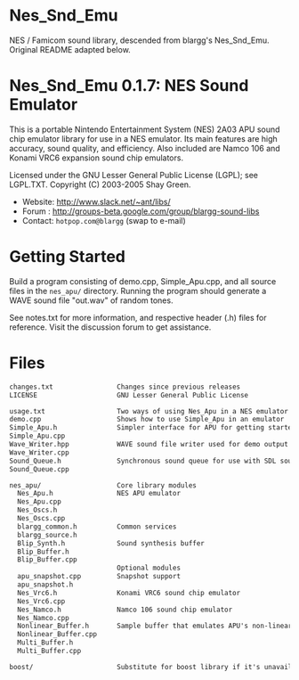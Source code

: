 # Nes_Snd_Emu
NES / Famicom sound library, descended from blargg's Nes_Snd_Emu. Original
README adapted below.

# Nes_Snd_Emu 0.1.7: NES Sound Emulator
This is a portable Nintendo Entertainment System (NES) 2A03 APU sound chip
emulator library for use in a NES emulator. Its main features are high
accuracy, sound quality, and efficiency. Also included are Namco 106 and Konami
VRC6 expansion sound chip emulators.

Licensed under the GNU Lesser General Public License (LGPL); see LGPL.TXT.
Copyright (C) 2003-2005 Shay Green.

* Website: http://www.slack.net/~ant/libs/
* Forum  : http://groups-beta.google.com/group/blargg-sound-libs
* Contact: `hotpop.com@blargg` (swap to e-mail)


# Getting Started
Build a program consisting of demo.cpp, Simple_Apu.cpp, and all source files in the `nes_apu/` directory. Running the program should generate a WAVE sound file "out.wav" of random tones.

See notes.txt for more information, and respective header (.h) files for reference. Visit the discussion forum to get assistance.


# Files
```notes.txt                  General notes about the library
changes.txt                Changes since previous releases
LICENSE                    GNU Lesser General Public License

usage.txt                  Two ways of using Nes_Apu in a NES emulator
demo.cpp                   Shows how to use Simple_Apu in an emulator
Simple_Apu.h               Simpler interface for APU for getting started
Simple_Apu.cpp
Wave_Writer.hpp            WAVE sound file writer used for demo output
Wave_Writer.cpp
Sound_Queue.h              Synchronous sound queue for use with SDL sound
Sound_Queue.cpp

nes_apu/                   Core library modules
  Nes_Apu.h                NES APU emulator
  Nes_Apu.cpp
  Nes_Oscs.h
  Nes_Oscs.cpp
  blargg_common.h          Common services
  blargg_source.h
  Blip_Synth.h             Sound synthesis buffer
  Blip_Buffer.h
  Blip_Buffer.cpp
                           Optional modules
  apu_snapshot.cpp         Snapshot support
  apu_snapshot.h
  Nes_Vrc6.h               Konami VRC6 sound chip emulator
  Nes_Vrc6.cpp
  Nes_Namco.h              Namco 106 sound chip emulator
  Nes_Namco.cpp
  Nonlinear_Buffer.h       Sample buffer that emulates APU's non-linearity
  Nonlinear_Buffer.cpp
  Multi_Buffer.h
  Multi_Buffer.cpp

boost/                     Substitute for boost library if it's unavailable```
